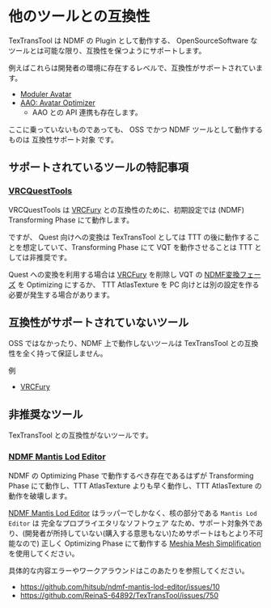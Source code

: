 # 他のツールとの互換性

TexTransTool は NDMF の Plugin として動作する、 OpenSourceSoftware なツールとは可能な限り、互換性を保つようにサポートします。

例えばこれらは開発者の環境に存在するレベルで、互換性がサポートされています。

- [Moduler Avatar](https://modular-avatar.nadena.dev/)
- [AAO: Avatar Optimizer](https://vpm.anatawa12.com/avatar-optimizer)
  - AAO との API 連携も存在します。

ここに乗っていないものであっても、 OSS でかつ NDMF ツールとして動作するものは 互換性サポート対象 です。

## サポートされているツールの特記事項

### [VRCQuestTools](https://kurotu.github.io/VRCQuestTools/)

VRCQuestTools は [VRCFury](https://vrcfury.com/) との互換性のために、初期設定では (NDMF) Transforming Phase にて動作します。

ですが、 Quest 向けへの変換は TexTransTool としては TTT の後に動作することを想定していて、Transforming Phase にて VQT を動作させることは TTT としては非推奨です。

Quest への変換を利用する場合は [VRCFury](https://vrcfury.com/) を削除し VQT の [NDMF変換フェーズ](https://kurotu.github.io/VRCQuestTools/ja/docs/references/components/avatar-converter-settings#ndmf%E5%A4%89%E6%8F%9B%E3%83%95%E3%82%A7%E3%83%BC%E3%82%BA) を Optimizing にするか、 TTT AtlasTexture を PC 向けとは別の設定を作る必要が発生する場合があります。

## 互換性がサポートされていないツール

OSS ではなかったり、NDMF 上で動作しないツールは TexTransTool との互換性を全く持って保証しません。

例

- [VRCFury](https://vrcfury.com/)

## 非推奨なツール

TexTransTool との互換性がないツールです。

### [NDMF Mantis Lod Editor](https://hitsub.booth.pm/items/5409262)

NDMF の Optimizing Phase で動作するべき存在であるはずが Transforming Phase にて動作し、TTT AtlasTexture よりも早く動作し、TTT AtlasTexture の動作を破壊します。

[NDMF Mantis Lod Editor](https://hitsub.booth.pm/items/5409262) はラッパーでしかなく、核の部分である `Mantis Lod Editor` は 完全なプロプライエタリなソフトウェア なため、サポート対象外であり、(開発者が所持していない(購入する意思もない)ためサポートはもとより不可能なので) 正しく Optimizing Phase にて動作する [Meshia Mesh Simplification](https://ramtype0.booth.pm/items/6944218) を使用してください。

具体的な内容エラーやワークアラウンドはこのあたりを参照してください。

- https://github.com/hitsub/ndmf-mantis-lod-editor/issues/10
- https://github.com/ReinaS-64892/TexTransTool/issues/750
